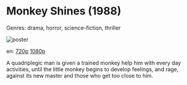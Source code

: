 # Monkey Shines (1988)

Genres: drama, horror, science-fiction, thriller

![poster](http://image.tmdb.org/t/p/w500/ddcNlSKvfLzYzZ44NLTrF3gYNMS.jpg)

en:
  [720p](magnet:?xt=urn:btih:0D8A751E84550250F145576F11EE39402CFF3AA2&tr=udp://glotorrents.pw:6969/announce&tr=udp://tracker.opentrackr.org:1337/announce&tr=udp://torrent.gresille.org:80/announce&tr=udp://tracker.openbittorrent.com:80&tr=udp://tracker.coppersurfer.tk:6969&tr=udp://tracker.leechers-paradise.org:6969&tr=udp://p4p.arenabg.ch:1337&tr=udp://tracker.internetwarriors.net:1337)
  [1080p](magnet:?xt=urn:btih:b08c36ff535337362972789d706b20c6af972e90&dn=Monkey+Shines+%281988%29+1080p+BrRip+x264+-+YIFY&tr=udp%3A%2F%2Ftracker.openbittorrent.com%3A80%2Fannounce&tr=udp%3A%2F%2Fglotorrents.pw%3A6969%2Fannounce&tr=udp%3A%2F%2Ftracker.openbittorrent.com%3A80%2Fannounce&tr=udp%3A%2F%2Ftracker.opentrackr.org%3A1337%2Fannounce&tr=udp%3A%2F%2Fzer0day.to%3A1337%2Fannounce&tr=udp%3A%2F%2Ftracker.coppersurfer.tk%3A6969%2Fannounce)
  


A quadriplegic man is given a trained monkey help him with every day activities, until the little monkey begins to develop feelings, and rage, against its new master and those who get too close to him.